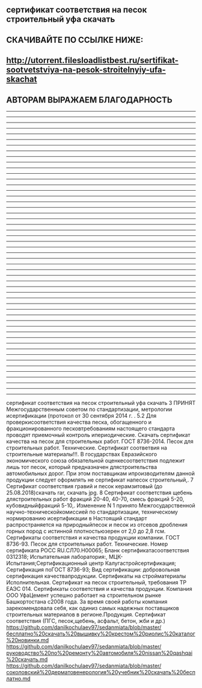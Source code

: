сертификат соответствия на песок строительный уфа скачать
--------------------------------------------------
СКАЧИВАЙТЕ ПО ССЫЛКЕ НИЖЕ:
--------------------------------------------------
http://utorrent.filesloadlistbest.ru/sertifikat-sootvetstviya-na-pesok-stroitelnyiy-ufa-skachat
--------------------------------------------------
АВТОРАМ ВЫРАЖАЕМ БЛАГОДАРНОСТЬ
--------------------------------------------------
--------------------------------------------------
--------------------------------------------------
--------------------------------------------------
--------------------------------------------------
--------------------------------------------------
--------------------------------------------------
--------------------------------------------------
--------------------------------------------------
--------------------------------------------------
--------------------------------------------------
--------------------------------------------------
--------------------------------------------------
--------------------------------------------------
--------------------------------------------------
--------------------------------------------------
--------------------------------------------------
--------------------------------------------------
--------------------------------------------------
--------------------------------------------------
--------------------------------------------------
--------------------------------------------------
--------------------------------------------------
--------------------------------------------------
--------------------------------------------------
--------------------------------------------------
--------------------------------------------------
--------------------------------------------------
--------------------------------------------------
--------------------------------------------------
--------------------------------------------------
--------------------------------------------------
--------------------------------------------------
--------------------------------------------------
--------------------------------------------------
--------------------------------------------------
--------------------------------------------------
--------------------------------------------------
--------------------------------------------------
--------------------------------------------------
--------------------------------------------------
--------------------------------------------------
--------------------------------------------------
--------------------------------------------------
--------------------------------------------------
--------------------------------------------------
--------------------------------------------------
--------------------------------------------------
--------------------------------------------------
--------------------------------------------------
--------------------------------------------------
--------------------------------------------------
сертификат соответствия на песок строительный уфа скачать 3 ПРИНЯТ Межгосударственным советом по стандартизации, метрологии исертификации (протокол от 30 сентября 2014 г. . 5.2 Для проверкисоответствия качества песка, обогащенного и фракционированного песковтребованиям настоящего стандарта проводят приемочный контроль ипериодические. Скачать сертификат качества на песок для строительных работ. ГОСТ 8736-2014. Песок для строительных работ. Технические. Сертификат соответвия на строительные материалы!!!. В государствах Евразийского экономического союза обязательной оценкесоответствия подлежит лишь тот песок, который предназначен длястроительства автомобильных дорог. При этом поставщикам ипроизводителям данной продукции следует оформлять не сертификат напесок строительный,. 7 Сертификат соответствия гравий и песок керамзитовый (до 25.08.2018)скачать rar, скачать jpg. 8 Сертификат соответствия щебень длястроительных работ фракций 20-40, 40-70, смесь фракций 5-20, кубовидныйфракций 5-10,. Изменение N 1 принято Межгосударственной научно-техническойкомиссией по стандартизации, техническому нормированию исертификации в  Настоящий стандарт распространяется на природныйпесок и песок из отсевов дробления горных пород с истинной плотностьюзерен от 2,0 до 2,8 гсм. Сертификаты соответствия и качества продукции компании. ГОСТ 8736-93. Песок для строительных работ. Технические. Номер сертификата РОСС RU.СЛ70.Н00065; Бланк сертификатасоответствия  0312318; Испытательная лаборатория:, МЦК-Испытания;Сертификационный центр Калугастройсертификация; Сертификация поГОСТ 8736-93; Вид сертификации: добровольная сертификация качествапродукции. Сертификаты на стройматериалы  Исполнительная. Сертификат на песок строительный, требования ТР ЕАЭС 014. Сертификаты соответствия и качества продукции. Компания ООО УфаЦемент успешно работает на строительном рынке Башкортостана с2008 года. За время своей работы компания зарекомендовала себя, как одиниз самых надежных поставщиков строительных материалов в регионе.Продукция. Сертификат соответствия (ПГС, песок,щебень, асфальт, бетон, жби и др.)
https://github.com/danilkochulaev97/sedanmiata/blob/master/бесплатно%20скачать%20вышивку%20крестом%20риолис%20каталог%20новинки.md
https://github.com/danilkochulaev97/sedanmiata/blob/master/руководство%20по%20ремонту%20автомобиля%20nissan%20qashqai%20скачать.md
https://github.com/danilkochulaev97/sedanmiata/blob/master/соколовский%20дерматовенерология%20учебник%20скачать%20бесплатно.md
